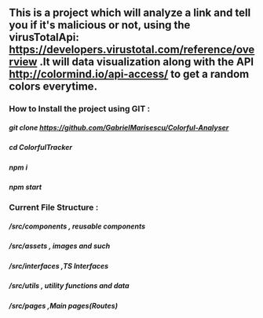 ## This is a project which will analyze a link and tell you if it's malicious or not, using the virusTotalApi: https://developers.virustotal.com/reference/overview .It will data visualization along with the API http://colormind.io/api-access/ to get a random colors everytime.


### How to Install the project using GIT :


##### git clone https://github.com/GabrielMarisescu/Colorful-Analyser


##### cd ColorfulTracker


##### npm i


##### npm start





### Current File Structure :

##### /src/components , reusable components

##### /src/assets , images and such

##### /src/interfaces ,TS Interfaces

##### /src/utils  , utility functions and data

##### /src/pages  ,Main pages(Routes)
